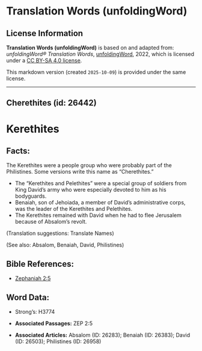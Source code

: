 # Translation Words (unfoldingWord)

## License Information

**Translation Words (unfoldingWord)** is based on and adapted from: _unfoldingWord® Translation Words_, [unfoldingWord](https://unfoldingword.org/utw), 2022, which is licensed under a [CC BY-SA 4.0 license](https://creativecommons.org/licenses/by-sa/4.0/legalcode.en).

This markdown version (created `2025-10-09`) is provided under the same license.



--------------------------------

## Cherethites (id: 26442)

Kerethites
==========

Facts:
------

The Kerethites were a people group who were probably part of the Philistines. Some versions write this name as “Cherethites.”

* The “Kerethites and Pelethites” were a special group of soldiers from King David’s army who were especially devoted to him as his bodyguards.
* Benaiah, son of Jehoiada, a member of David’s administrative corps, was the leader of the Kerethites and Pelethites.
* The Kerethites remained with David when he had to flee Jerusalem because of Absalom’s revolt.

(Translation suggestions: Translate Names)

(See also: Absalom, Benaiah, David, Philistines)

Bible References:
-----------------

* [Zephaniah 2:5](https://ref.ly/Zeph2:5)

Word Data:
----------

* Strong’s: H3774

* **Associated Passages:** ZEP 2:5
* **Associated Articles:** Absalom (ID: 26283); Benaiah (ID: 26383); David (ID: 26503); Philistines (ID: 26958)

